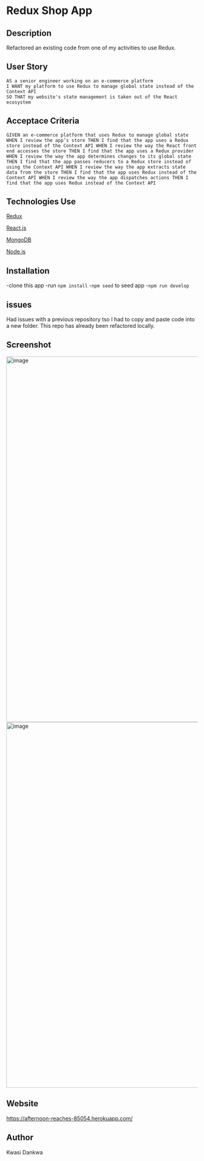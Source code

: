# Redux Shop App

## Description
Refactored an existing code from one of my activities to use Redux.

## User Story
```
AS a senior engineer working on an e-commerce platform
I WANT my platform to use Redux to manage global state instead of the Context API
SO THAT my website's state management is taken out of the React ecosystem
```
## Acceptace Criteria
``
GIVEN an e-commerce platform that uses Redux to manage global state
WHEN I review the app’s store
THEN I find that the app uses a Redux store instead of the Context API
WHEN I review the way the React front end accesses the store
THEN I find that the app uses a Redux provider
WHEN I review the way the app determines changes to its global state
THEN I find that the app passes reducers to a Redux store instead of using the Context API
WHEN I review the way the app extracts state data from the store
THEN I find that the app uses Redux instead of the Context API
WHEN I review the way the app dispatches actions
THEN I find that the app uses Redux instead of the Context API
``
## Technologies Use
<p><a href="https://redux.js.org/">Redux</a></p>
<p><a href="https://reactjs.org/">React.js</a></p>
<p><a href="https://www.mongodb.com/">MongoDB</a></p>
<p><a href="https://nodejs.org/">Node.js</a></p>

## Installation
-clone this app
-run `npm install`
-`npm seed` to seed app
-`npm run develop`

## issues
Had issues with a previous repository tso I had to copy and paste code into a new folder.
This repo has already been refactored locally.

## Screenshot
<img width="960" alt="image" src="https://user-images.githubusercontent.com/104780360/183018048-dc2160c1-2c1e-49b3-95b7-ae02841272a4.png">
<br>
<img width="960" alt="image" src="https://user-images.githubusercontent.com/104780360/183018394-c5febb75-ccbb-4885-8d77-feb8506838a4.png">




## Website
https://afternoon-reaches-85054.herokuapp.com/

## Author
Kwasi Dankwa

